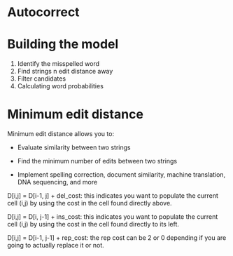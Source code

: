 # Autocorrect

# Building the model

1. Identify the misspelled word
2. Find strings n edit distance away
3. Filter candidates
4. Calculating word probabilities

# Minimum edit distance

Minimum edit distance allows you to:

- Evaluate similarity between two strings

- Find the minimum number of edits between two strings

- Implement spelling correction, document similarity, machine translation, DNA sequencing, and more

D[i,j] = D[i-1, j] + del_cost: this indicates you want to populate the current cell (i,j) by using the cost in the cell found directly above.

D[i,j] = D[i, j-1] + ins_cost: this indicates you want to populate the current cell (i,j) by using the cost in the cell found directly to its left.

D[i,j] = D[i-1, j-1] + rep_cost: the rep cost can be 2 or 0 depending if you are going to actually replace it or not.
